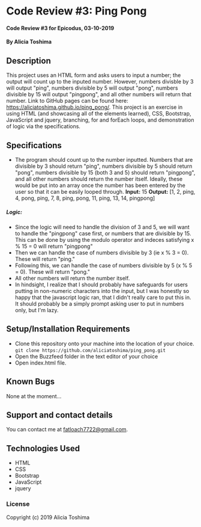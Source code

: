 # Code Review #3: Ping Pong

#### Code Review #3 for Epicodus, 03-10-2019

#### By **Alicia Toshima**

## Description

This project uses an HTML form and asks users to input a number; the output will count up to the inputed number. However, numbers divisble by 3 will output "ping", numbers divisible by 5 will output "pong", numbers divisible by 15 will output "pingpong", and all other numbers will return that number. Link to GitHub pages can be found here: https://aliciatoshima.github.io/ping_pong/. This project is an exercise in using HTML (and showcasing all of the elements learned), CSS, Bootstrap, JavaScript and jquery, branching, for and forEach loops, and demonstration of logic via the specifications.

## Specifications
* The program should count up to the number inputted. Numbers that are divisible by 3 should return "ping", numbers divisible by 5 should return "pong", numbers divisible by 15 (both 3 and 5) should return "pingpong", and all other numbers should return the number itself. Ideally, these would be put into an array once the number has been entered by the user so that it can be easily looped through.
**Input:** 15
**Output:** [1, 2, ping, 4, pong, ping, 7, 8, ping, pong, 11, ping, 13, 14, pingpong]

##### Logic:
* Since the logic will need to handle the division of 3 and 5, we will want to handle the "pingpong" case first, or numbers that are divisible by 15. This can be done by using the modulo operator and indeces satisfying x % 15 = 0 will return "pingpong"
* Then we can handle the case of numbers divisible by 3 (ie x % 3 = 0). These will return "ping."
* Following this, we can handle the case of numbers divisible by 5 (x % 5 = 0). These will return "pong."
* All other numbers will return the number itself.
* In hindsight, I realize that I should probably have safeguards for users putting in non-numeric characters into the input, but I was honestly so happy that the javascript logic ran, that I didn't really care to put this in. It should probably be a simply prompt asking user to put in numbers only, but I'm lazy.



## Setup/Installation Requirements

* Clone this repository onto your machine into the location of your choice.
`git clone https://github.com/aliciatoshima/ping_pong.git`
* Open the Buzzfeed folder in the text editor of your choice
* Open index.html file.

## Known Bugs

None at the moment...

## Support and contact details

You can contact me at fatloach7722@gmail.com.

## Technologies Used

- HTML
- CSS
- Bootstrap
- JavaScript
- jquery

### License

Copyright (c) 2019 Alicia Toshima

